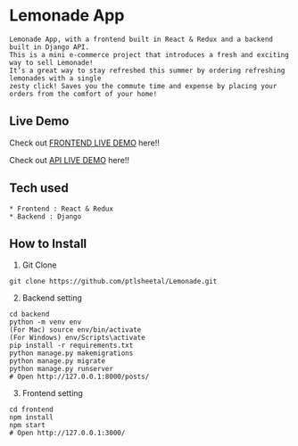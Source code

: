 # Lemonade App

```
Lemonade App, with a frontend built in React & Redux and a backend built in Django API.
This is a mini e-commerce project that introduces a fresh and exciting way to sell Lemonade!
It’s a great way to stay refreshed this summer by ordering refreshing lemonades with a single
zesty click! Saves you the commute time and expense by placing your orders from the comfort of your home!
```

## Live Demo

Check out [FRONTEND LIVE DEMO](https://natasha-lemonade-frontend.herokuapp.com/) here!!

Check out [API LIVE DEMO](https://natasha-lemonade-backend.herokuapp.com/) here!!

## Tech used

```
* Frontend : React & Redux
* Backend : Django
```

## How to Install

1. Git Clone

```
git clone https://github.com/ptlsheetal/Lemonade.git
```

2. Backend setting

```
cd backend
python -m venv env
(For Mac) source env/bin/activate
(For Windows) env/Scripts\activate
pip install -r requirements.txt
python manage.py makemigrations
python manage.py migrate
python manage.py runserver
# Open http://127.0.0.1:8000/posts/
```

3. Frontend setting

```
cd frontend
npm install
npm start
# Open http://127.0.0.1:3000/
```
